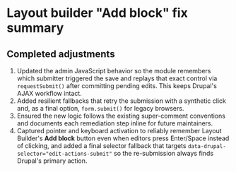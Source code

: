 # Layout builder "Add block" fix summary

## Completed adjustments

1. Updated the admin JavaScript behavior so the module remembers which submitter triggered the save and replays that exact control via `requestSubmit()` after committing pending edits. This keeps Drupal's AJAX workflow intact.
2. Added resilient fallbacks that retry the submission with a synthetic click and, as a final option, `form.submit()` for legacy browsers.
3. Ensured the new logic follows the existing super-comment conventions and documents each remediation step inline for future maintainers.
4. Captured pointer and keyboard activation to reliably remember Layout Builder's **Add block** button even when editors press Enter/Space instead of clicking, and added a final selector fallback that targets `data-drupal-selector="edit-actions-submit"` so the re-submission always finds Drupal's primary action.

